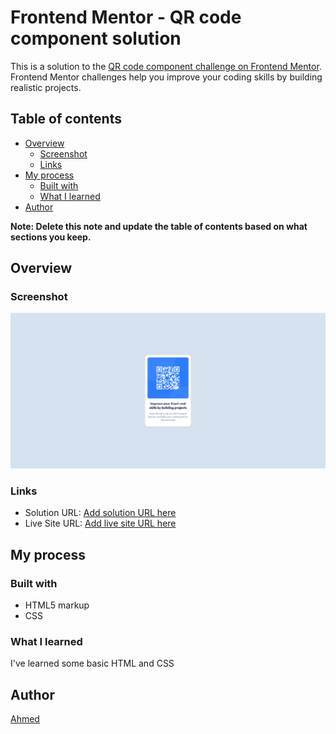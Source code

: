 # Frontend Mentor - QR code component solution

This is a solution to the [QR code component challenge on Frontend Mentor](https://www.frontendmentor.io/challenges/qr-code-component-iux_sIO_H). Frontend Mentor challenges help you improve your coding skills by building realistic projects. 

## Table of contents

- [Overview](#overview)
  - [Screenshot](#screenshot)
  - [Links](#links)
- [My process](#my-process)
  - [Built with](#built-with)
  - [What I learned](#what-i-learned)
- [Author](#author)

**Note: Delete this note and update the table of contents based on what sections you keep.**

## Overview

### Screenshot

![](./screenshot.png)

### Links

- Solution URL: [Add solution URL here](https://github.com/Ahmed-l2/frontend-projects/blob/main/qr-code-component-main/index.html)
- Live Site URL: [Add live site URL here](https://your-live-site-url.com)

## My process

### Built with

- HTML5 markup
- CSS

### What I learned

I've learned some basic HTML and CSS

## Author

[Ahmed](https://github.com/Ahmed-l2)
